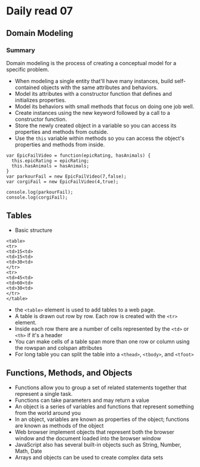 # Daily read 07

## Domain Modeling
### Summary
Domain modeling is the process of creating a conceptual model for a specific problem.

- When modeling a single entity that'll have many instances, build self-contained objects with the same attributes and behaviors.
- Model its attributes with a constructor function that defines and initializes properties.
- Model its behaviors with small methods that focus on doing one job well.
- Create instances using the new keyword followed by a call to a constructor function.
- Store the newly created object in a variable so you can access its properties and methods from outside.
- Use the `this` variable within methods so you can access the object's properties and methods from inside.
```
var EpicFailVideo = function(epicRating, hasAnimals) {
  this.epicRating = epicRating;
  this.hasAnimals = hasAnimals;
}
var parkourFail = new EpicFailVideo(7,false);
var corgiFail = new EpicFailVideo(4,true);

console.log(parkourFail);
console.log(corgiFail);
```

## Tables
- Basic structure
```
<table>
<tr>
<td>15<td>
<td>15<td>
<td>30<td>
</tr>
<tr>
<td>45<td>
<td>60<td>
<td>30<td>
</tr>
</table>
```
- the `<table>` element is used to add tables to a web page.
- A table is drawn out row by row. Each row is created with the `<tr>` element.
- Inside each row there are a number of cells represented by the `<td>` or `<th>` if it's a header
- You can make cells of a table span more than one row or column using the rowspan and colspan attributes
- For long table you can split the table into a `<thead>`, `<tbody>`, and `<tfoot>`


## Functions, Methods, and Objects
- Functions allow you to group a set of related statements together that represent a single task.
- Functions can take parameters and may return a value
- An object is a series of variables and functions that represent something from the world around you
- In an object, variables are known as properties of the object; functions are known as methods of the object
- Web browser implement objects that represent both the browser window and the document loaded into the browser window
- JavaScript also has several built-in objects such as String, Number, Math, Date
- Arrays and objects can be used to create complex data sets 